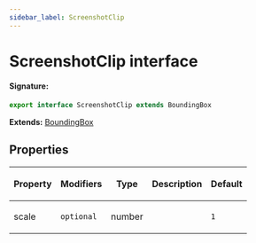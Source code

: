```yaml
---
sidebar_label: ScreenshotClip
---
```


# ScreenshotClip interface

#### Signature:

```typescript
export interface ScreenshotClip extends BoundingBox
```

**Extends:** [BoundingBox](./puppeteer.boundingbox.md)

## Properties

<table><thead><tr><th>

Property

</th><th>

Modifiers

</th><th>

Type

</th><th>

Description

</th><th>

Default

</th></tr></thead>
<tbody><tr><td>

<p id="scale">scale</p>

</td><td>

`optional`

</td><td>

number

</td><td>

</td><td>

`1`

</td></tr>
</tbody></table>
